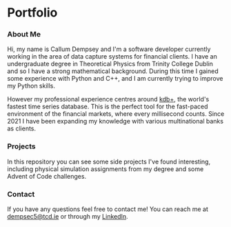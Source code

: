 # Portfolio
### About Me
Hi, my name is Callum Dempsey and I'm a software developer currently working in the area of data capture systems for financial clients. I have an undergraduate 
degree in Theoretical Physics from Trinity College Dublin and so I have a strong mathematical background. During this time I gained some experience with 
Python and C++, and I am currently trying to improve my Python skills. 
  
  However my professional experience centres around [kdb+](https://code.kx.com/q/learn/), the world's fastest time series database.
This is the perfect tool for the fast-paced environment of the financial markets, where every millisecond counts. Since 2021 I have been expanding my knowledge with 
various multinational banks as clients. 

### Projects
In this repository you can see some side projects I've found interesting, including physical simulation assignments from my degree and some Advent of Code challenges. 

### Contact
If you have any questions feel free to contact me! You can reach me at dempsec5@tcd.ie or through my [LinkedIn](www.linkedin.com/in/callum-dempsey).
